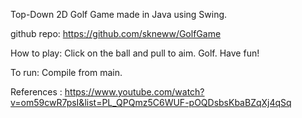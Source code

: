 Top-Down 2D Golf Game made in Java using Swing.

github repo: https://github.com/skneww/GolfGame

How to play:
Click on the ball and pull to aim.
Golf.
Have fun!

To run:
Compile from main.

References :
https://www.youtube.com/watch?v=om59cwR7psI&list=PL_QPQmz5C6WUF-pOQDsbsKbaBZqXj4qSq
